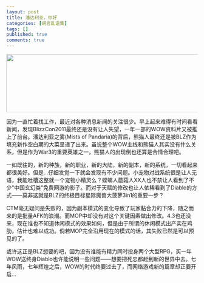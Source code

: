 ```yaml
---
layout: post
title: 潘达利亚，你好
categories: [胡言乱语集]
tags: []
published: true
comments: true
---
```

<a href="http://www.onevcat.com/wp-content/uploads/2011/10/11.jpg"><img class="aligncenter size-full wp-image-240" title="MOP" src="http://www.onevcat.com/wp-content/uploads/2011/10/11.jpg" alt="" width="905" height="153" /></a>

因为一直忙着找工作，最近对各种消息新闻的关注很少。早上起来难得有时间看看新闻，发现BlizzCon2011最终还是没有让人失望，一年一部的WOW资料片又被推上了前台。潘达利亚之雾(Mists of Pandaria)的背后，熊猫人最终还是被BLZ作为填充新作空白期的大菜呈递了出来。虽说整个WOW主线和熊猫人其实没有什么关系，但是作为War3的重要英雄之一，熊猫人的出现倒也还算是合情合理吧。

一如既往的，新的种族，新的职业，新的大陆，新的副本，新的系统，一切看起来都很美好。但是...仔细发觉一下就会发现有不少问题。小宠物对战系统很是让人无语，我能吐槽这整就一个宠物小精灵么？螳螂人蘑菇人XX人也不禁让人看到了不少"中国玄幻类"免费网游的影子。而对于天赋的修改也让人依稀看到了Diablo的方式——莫非这就是BLZ的终极目标星际魔兽大菠萝3in1的重要一步？

CTM毫无疑问是失败的，因为副本模式的变化导致了玩家黏合力的下降，随之而来的是批量AFK的浪潮。而MOP中却没有对这个关键因素做出修改。4.3也还没来，现在谁也不知道休闲模式的效果如何，但是由于所谓的休闲模式出产实在鸡肋，估计也难以成功。倘若MOP完全沿用现在的模式的话，其失败已然是可以预见的了。

或许这正是BLZ想要的吧，因为没有谁能有精力同时投身两个大型RPG，买一年WOW送终身Diablo也许能说明一些问题——想要把死忠都赶到新的世界中去。七年风雨，七年辉煌之后，WOW的时代终要过去了，而网络游戏新的篇章却正要开启...
